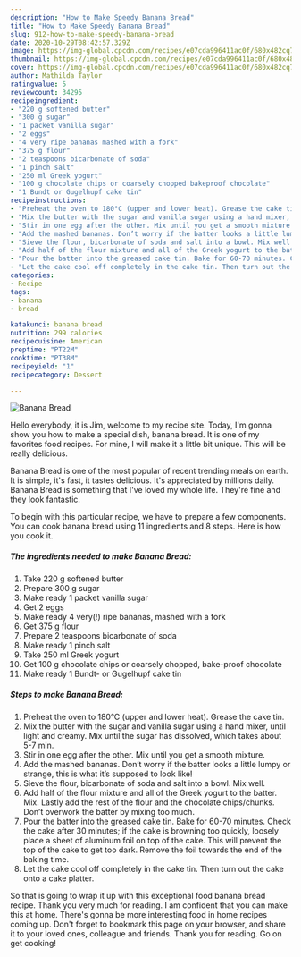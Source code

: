 ```yaml
---
description: "How to Make Speedy Banana Bread"
title: "How to Make Speedy Banana Bread"
slug: 912-how-to-make-speedy-banana-bread
date: 2020-10-29T08:42:57.329Z
image: https://img-global.cpcdn.com/recipes/e07cda996411ac0f/680x482cq70/banana-bread-recipe-main-photo.jpg
thumbnail: https://img-global.cpcdn.com/recipes/e07cda996411ac0f/680x482cq70/banana-bread-recipe-main-photo.jpg
cover: https://img-global.cpcdn.com/recipes/e07cda996411ac0f/680x482cq70/banana-bread-recipe-main-photo.jpg
author: Mathilda Taylor
ratingvalue: 5
reviewcount: 34295
recipeingredient:
- "220 g softened butter"
- "300 g sugar"
- "1 packet vanilla sugar"
- "2 eggs"
- "4 very ripe bananas mashed with a fork"
- "375 g flour"
- "2 teaspoons bicarbonate of soda"
- "1 pinch salt"
- "250 ml Greek yogurt"
- "100 g chocolate chips or coarsely chopped bakeproof chocolate"
- "1 Bundt or Gugelhupf cake tin"
recipeinstructions:
- "Preheat the oven to 180°C (upper and lower heat). Grease the cake tin."
- "Mix the butter with the sugar and vanilla sugar using a hand mixer, until light and creamy. Mix until the sugar has dissolved, which takes about 5-7 min."
- "Stir in one egg after the other. Mix until you get a smooth mixture."
- "Add the mashed bananas. Don’t worry if the batter looks a little lumpy or strange, this is what it’s supposed to look like!"
- "Sieve the flour, bicarbonate of soda and salt into a bowl. Mix well."
- "Add half of the flour mixture and all of the Greek yogurt to the batter. Mix. Lastly add the rest of the flour and the chocolate chips/chunks. Don’t overwork the batter by mixing too much."
- "Pour the batter into the greased cake tin. Bake for 60-70 minutes. Check the cake after 30 minutes; if the cake is browning too quickly, loosely place a sheet of aluminum foil on top of the cake. This will prevent the top of the cake to get too dark. Remove the foil towards the end of the baking time."
- "Let the cake cool off completely in the cake tin. Then turn out the cake onto a cake platter."
categories:
- Recipe
tags:
- banana
- bread

katakunci: banana bread 
nutrition: 299 calories
recipecuisine: American
preptime: "PT22M"
cooktime: "PT38M"
recipeyield: "1"
recipecategory: Dessert

---
```



![Banana Bread](https://img-global.cpcdn.com/recipes/e07cda996411ac0f/680x482cq70/banana-bread-recipe-main-photo.jpg)

Hello everybody, it is Jim, welcome to my recipe site. Today, I'm gonna show you how to make a special dish, banana bread. It is one of my favorites food recipes. For mine, I will make it a little bit unique. This will be really delicious.

Banana Bread is one of the most popular of recent trending meals on earth. It is simple, it's fast, it tastes delicious. It's appreciated by millions daily. Banana Bread is something that I've loved my whole life. They're fine and they look fantastic.




To begin with this particular recipe, we have to prepare a few components. You can cook banana bread using 11 ingredients and 8 steps. Here is how you cook it.

<!--inarticleads1-->

##### The ingredients needed to make Banana Bread:

1. Take 220 g softened butter
1. Prepare 300 g sugar
1. Make ready 1 packet vanilla sugar
1. Get 2 eggs
1. Make ready 4 very(!) ripe bananas, mashed with a fork
1. Get 375 g flour
1. Prepare 2 teaspoons bicarbonate of soda
1. Make ready 1 pinch salt
1. Take 250 ml Greek yogurt
1. Get 100 g chocolate chips or coarsely chopped, bake-proof chocolate
1. Make ready 1 Bundt- or Gugelhupf cake tin




<!--inarticleads2-->

##### Steps to make Banana Bread:

1. Preheat the oven to 180°C (upper and lower heat). Grease the cake tin.
1. Mix the butter with the sugar and vanilla sugar using a hand mixer, until light and creamy. Mix until the sugar has dissolved, which takes about 5-7 min.
1. Stir in one egg after the other. Mix until you get a smooth mixture.
1. Add the mashed bananas. Don’t worry if the batter looks a little lumpy or strange, this is what it’s supposed to look like!
1. Sieve the flour, bicarbonate of soda and salt into a bowl. Mix well.
1. Add half of the flour mixture and all of the Greek yogurt to the batter. Mix. Lastly add the rest of the flour and the chocolate chips/chunks. Don’t overwork the batter by mixing too much.
1. Pour the batter into the greased cake tin. Bake for 60-70 minutes. Check the cake after 30 minutes; if the cake is browning too quickly, loosely place a sheet of aluminum foil on top of the cake. This will prevent the top of the cake to get too dark. Remove the foil towards the end of the baking time.
1. Let the cake cool off completely in the cake tin. Then turn out the cake onto a cake platter.




So that is going to wrap it up with this exceptional food banana bread recipe. Thank you very much for reading. I am confident that you can make this at home. There's gonna be more interesting food in home recipes coming up. Don't forget to bookmark this page on your browser, and share it to your loved ones, colleague and friends. Thank you for reading. Go on get cooking!
